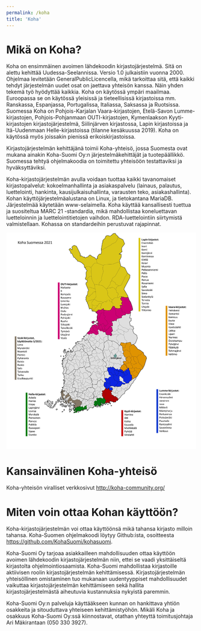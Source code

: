 ```yaml
---
permalink: /koha
title: 'Koha'
---
```


# Mikä on Koha?

Koha on ensimmäinen avoimen lähdekoodin kirjastojärjestelmä. Sitä on alettu kehittää Uudessa-Seelannissa. Versio 1.0 julkaistiin vuonna 2000. Ohjelmaa levitetään GeneralPublicLicencella, mikä tarkoittaa sitä, että kaikki tehdyt järjestelmän uudet osat on jaettava yhteisön kanssa. Näin yhden tekemä työ hyödyttää kaikkia. Koha on käytössä ympäri maailmaa. Euroopassa se on käytössä yleisissä ja tieteellisissä kirjastoissa mm. Ranskassa, Espanjassa, Portugalissa, Italiassa, Saksassa ja Ruotsissa. Suomessa Koha on Pohjois-Karjalan Vaara-kirjastojen, Etelä-Savon Lumme-kirjastojen, Pohjois-Pohjanmaan OUTI-kirjastojen, Kymenlaakson Kyyti-kirjastojen kirjastojärjestelmä, Siilinjärven kirjastossa, Lapin kirjastoissa ja Itä-Uudenmaan Helle-kirjastoissa (tilanne kesäkuussa 2019). Koha on käytössä myös joissakin pienissä erikoiskirjastoissa.

Kirjastojärjestelmän kehittäjänä toimii Koha-yhteisö, jossa Suomesta ovat mukana ainakin Koha-Suomi Oy:n järjestelmäkehittäjät ja tuotepäällikkö. Suomessa tehtyä ohjelmakoodia on toimitettu yhteisöön testattaviksi ja hyväksyttäviksi.

Koha-kirjastojärjestelmän avulla voidaan tuottaa kaikki tavanomaiset kirjastopalvelut: kokoelmanhallinta ja asiakaspalvelu (lainaus, palautus, luettelointi, hankinta, kausijulkaisuhallinta, varausten teko, asiakashallinta). Kohan käyttöjärjestelmäalustana on Linux, ja tietokantana MariaDB. Järjestelmää käytetään www-selaimella. Koha käyttää kansallisesti tuettua ja suositeltua MARC 21 -standardia, mikä mahdollistaa koneluettavan luetteloinnin ja luettelointitietojen vaihdon. RDA-luettelointiin siirtymistä valmistellaan. Kohassa on standardeihin perustuvat rajapinnat.

![Koha Suomessa](/assets/images/koha-kartta-2021.jpg)

# Kansainvälinen Koha-yhteisö

Koha-yhteisön viralliset verkkosivut http://koha-community.org/

# Miten voin ottaa Kohan käyttöön?

Koha-kirjastojärjestelmän voi ottaa käyttöönsä mikä tahansa kirjasto milloin tahansa. Koha-Suomen ohjelmakoodi löytyy Github:ista, osoitteesta https://github.com/KohaSuomi/kohasuomi.

Koha-Suomi Oy tarjoaa asiakkailleen mahdollisuuden ottaa käyttöön avoimen lähdekoodin kirjastojärjestelmän niin, ettei se vaadi yksittäiseltä kirjastolta ohjelmointiosaamista. Koha-Suomi mahdollistaa kirjastoille aktiivisen roolin kirjastojärjestelmän kehittämisessä. Kirjastojärjestelmän yhteisöllinen omistaminen tuo mukanaan uudentyyppiset mahdollisuudet vaikuttaa kirjastojärjestelmän kehittämiseen sekä hallita kirjastojärjestelmästä aiheutuvia kustannuksia nykyistä paremmin.

Koha-Suomi Oy:n palveluja käyttääkseen kunnan on hankittava yhtiön osakkeita ja sitouduttava yhteiseen kehittämistyöhön. Mikäli Koha ja osakkuus Koha-Suomi Oy:ssä kiinnostavat, otathan yhteyttä toimitusjohtaja Ari Mäkirantaan (050 330 3927).
